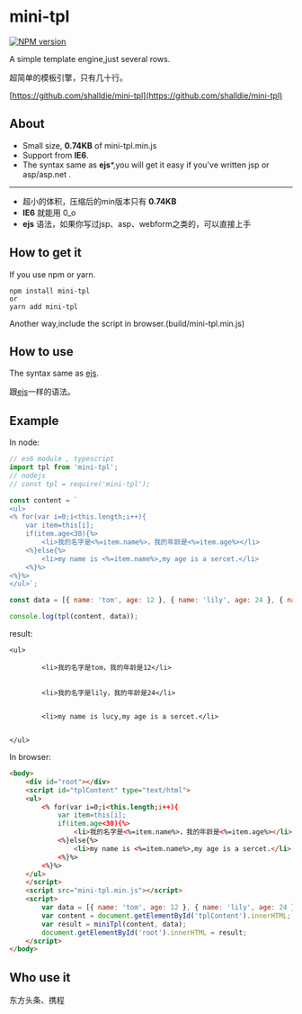 # mini-tpl
[![NPM version](https://img.shields.io/npm/v/mini-tpl.svg)](https://www.npmjs.com/package/mini-tpl)

A simple template engine,just several rows.

超简单的模板引擎，只有几十行。

[https://github.com/shalldie/mini-tpl](https://github.com/shalldie/mini-tpl)

## About

* Small size, **0.74KB** of mini-tpl.min.js
* Support from **IE6**.
* The syntax same as **ejs***,you will get it easy if you've written jsp or asp/asp.net .
***
* 超小的体积，压缩后的min版本只有 **0.74KB**
* **IE6** 就能用 0_o
* **ejs** 语法，如果你写过jsp、asp、webform之类的，可以直接上手

## How to get it
If you use npm or yarn.

    npm install mini-tpl
    or
    yarn add mini-tpl

Another way,include the script in browser.(build/mini-tpl.min.js)

## How to use
The syntax same as [ejs](https://github.com/tj/ejs). 

跟[ejs](https://github.com/tj/ejs)一样的语法。

## Example
In node:
```js
// es6 module , typescript
import tpl from 'mini-tpl';
// nodejs
// const tpl = require('mini-tpl'); 

const content = `
<ul>
<% for(var i=0;i<this.length;i++){
    var item=this[i];
    if(item.age<30){%>
        <li>我的名字是<%=item.name%>，我的年龄是<%=item.age%></li>
    <%}else{%>
        <li>my name is <%=item.name%>,my age is a sercet.</li>
    <%}%>
<%}%>
</ul>`;

const data = [{ name: 'tom', age: 12 }, { name: 'lily', age: 24 }, { name: 'lucy', age: 55 }];

console.log(tpl(content, data));
```
result:

    <ul>

            <li>我的名字是tom，我的年龄是12</li>


            <li>我的名字是lily，我的年龄是24</li>


            <li>my name is lucy,my age is a sercet.</li>


    </ul>

In browser:

```html
<body>
    <div id="root"></div>
    <script id="tplContent" type="text/html">
    <ul>
        <% for(var i=0;i<this.length;i++){
            var item=this[i];
            if(item.age<30){%>
                <li>我的名字是<%=item.name%>，我的年龄是<%=item.age%></li>
            <%}else{%>
                <li>my name is <%=item.name%>,my age is a sercet.</li>
            <%}%>
        <%}%>
    </ul>
    </script>
    <script src="mini-tpl.min.js"></script>
    <script>
        var data = [{ name: 'tom', age: 12 }, { name: 'lily', age: 24 }, { name: 'lucy', age: 55 }];
        var content = document.getElementById('tplContent').innerHTML;
        var result = miniTpl(content, data);
        document.getElementById('root').innerHTML = result;
    </script>
</body>
```

## Who use it
东方头条、携程